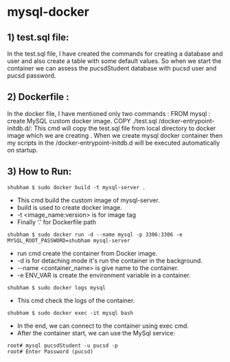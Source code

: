 # mysql-docker
## 1) test.sql file:

In the test.sql file, I have created the commands for creating a database and user and also create a table with some default values.
So when we start the container we can assess the pucsdStudent database with pucsd user and pucsd password.

## 2) Dockerfile :

In the docker file, I have mentioned only two commands :
FROM mysql : create MySQL custom docker image.
COPY ./test.sql /docker-entrypoint-initdb.d/: This cmd will copy the test.sql file from local directory to docker image which we are creating .
When we create mysql docker container then my scripts in the /docker-entrypoint-initdb.d will be executed automatically on startup.

## 3) How to Run:

` shubham $ sudo docker build -t mysql-server . `
- This cmd build the custom image of mysql-server.
- build is used to create docker image.  
- -t <image_name:version>  is for image tag
- Finally  ‘.’ for Dockerfile path

` shubham $ sudo docker run -d --name mysql -p 3306:3306 -e MYSQL_ROOT_PASSWORD=shubham mysql-server `
- run cmd create the container from Docker image.
- -d is for detaching mode it's run the container in the background.
- --name <container_name> is give name to the container.
- -e ENV_VAR is create the environment variable in a container.

` shubham $ sudo docker logs mysql `
- This cmd check the logs of the container.

` shubham $ sudo docker exec -it mysql bash `
- In the end, we can connect to the container using exec cmd.
- After the container start, we can use the MySql service:
```
root# mysql pucsdStudent -u pucsd -p
root# Enter Password (pucsd)
```

